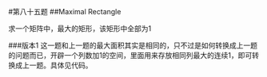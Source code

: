 #第八十五题
##Maximal Rectangle

求一个矩阵中，最大的矩形，该矩形中全部为1

###版本1
这一题和上一题的最大面积其实是相同的，只不过是如何转换成上一题的问题而已，开辟一个列数加1的空间，里面用来存放相同列最大的连续1，即可转换成上一题。具体见代码。